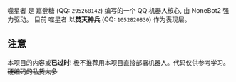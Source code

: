 噬星者 是 嘉登糖 (QQ: `295268142`) 编写的一个 QQ 机器人核心, 由 NoneBot2 强力驱动。
目前 噬星者 以**焚天神兵** (QQ: `1052820830`) 作为表现层。

## 注意

本项目的内容或**已过时**! 极不推荐用本项目直接部署机器人。代码仅供参考学习。<del>硬编码的私货太多</del>